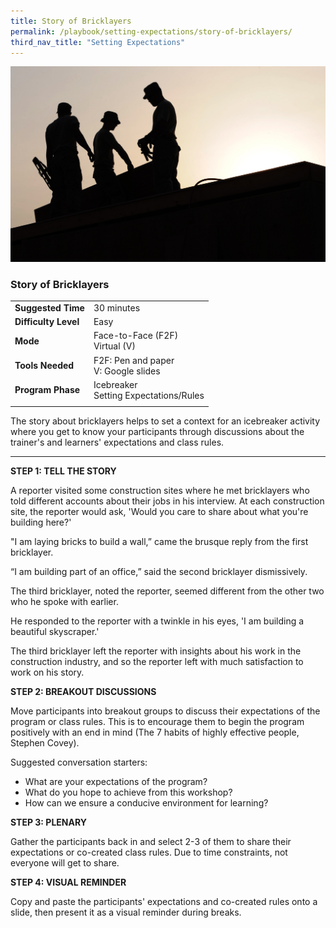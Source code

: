 ```yaml
---
title: Story of Bricklayers
permalink: /playbook/setting-expectations/story-of-bricklayers/
third_nav_title: "Setting Expectations"
---
```


![Construction](/images/Construction.jpg)
### Story of Bricklayers

|                       |                      |
|-----------------------|----------------------|
| **Suggested Time**   | 30 minutes           |
| **Difficulty Level** | Easy                 |
| **Mode**             | Face-to-Face (F2F) <br/> Virtual (V) |
| **Tools Needed**     | F2F: Pen and paper <br/> V: Google slides |
| **Program Phase**    | Icebreaker <br/> Setting Expectations/Rules | 
|                       |                      |  

The story about bricklayers helps to set a context for an icebreaker activity where you get to know your participants through discussions about the trainer's and learners' expectations and class rules.  

---  

**STEP 1: TELL THE STORY**  

A reporter visited some construction sites where he met bricklayers who told different accounts about their jobs in his interview. At each construction site, the reporter would ask, 'Would you care to share about what you're building here?'

"I am laying bricks to build a wall,” came the brusque reply from the first bricklayer.

“I am building part of an office,” said the second bricklayer dismissively.

The third bricklayer, noted the reporter, seemed different from the other two who he spoke with earlier.

He responded to the reporter with a twinkle in his eyes, 'I am building a beautiful skyscraper.'

The third bricklayer left the reporter with insights about his work in the construction industry, and so the reporter left with much satisfaction to work on his story.

**STEP 2: BREAKOUT DISCUSSIONS**  

Move participants into breakout groups to discuss their expectations of the program or class rules. This is to encourage them to begin the program positively with an end in mind (The 7 habits of highly effective people, Stephen Covey).  

Suggested conversation starters:  
   * What are your expectations of the program?  
   * What do you hope to achieve from this workshop?  
   * How can we ensure a conducive environment for learning?  
   
**STEP 3: PLENARY**  

Gather the participants back in and select 2-3 of them to share their expectations or co-created class rules. Due to time constraints, not everyone will get to share.  

**STEP 4: VISUAL REMINDER**  

Copy and paste the participants' expectations and co-created rules onto a slide, then present it as a visual reminder during breaks.  

